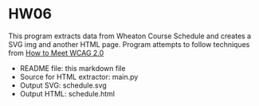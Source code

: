 HW06
===
This program extracts data from Wheaton Course Schedule and creates a SVG img and another HTML page. Program attempts to follow techniques from [How to Meet WCAG 2.0](http://www.w3.org/WAI/WCAG20/quickref/Overview.php)
- README file: this markdown file
- Source for HTML extractor: main.py
- Output SVG: schedule.svg
- Output HTML: schedule.html